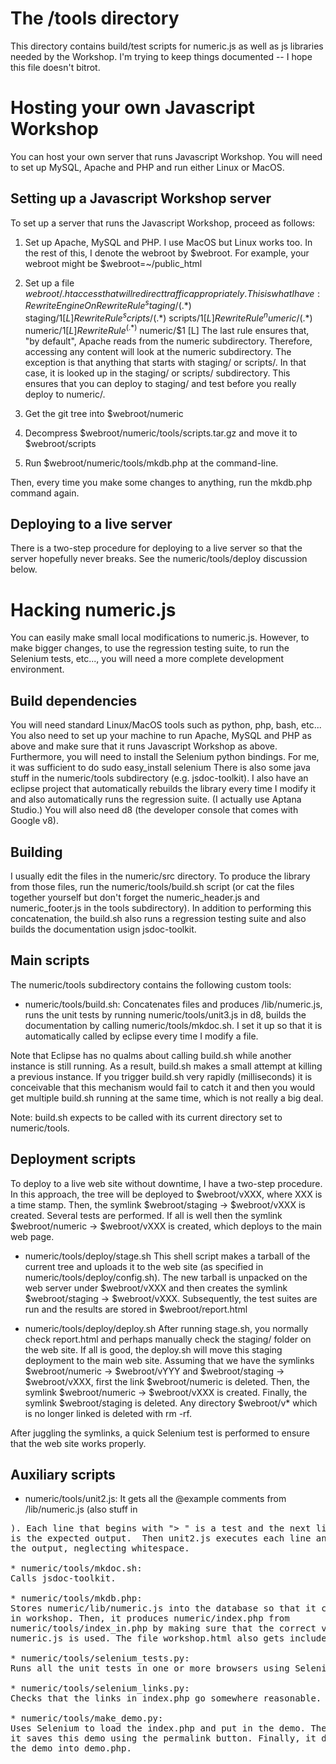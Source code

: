 The /tools directory
====================

This directory contains build/test scripts for numeric.js as well as 
js libraries needed by the Workshop. I'm trying to keep things
documented -- I hope this file doesn't bitrot.

Hosting your own Javascript Workshop
====================================

You can host your own server that runs Javascript Workshop.  You will
need to set up MySQL, Apache and PHP and run either Linux or MacOS.

Setting up a Javascript Workshop server
---------------------------------------

To set up a server that runs the Javascript Workshop, proceed as
follows:

1. Set up Apache, MySQL and PHP. I use MacOS but Linux works too.  In
the rest of this, I denote the webroot by $webroot. For example, your
webroot might be $webroot=~/public_html

2. Set up a file $webroot/.htaccess that will redirect traffic
appropriately. This is what I have:
RewriteEngine On
RewriteRule ^staging/(.*)$     staging/$1 [L]
RewriteRule ^scripts/(.*)$     scripts/$1 [L]
RewriteRule ^numeric/(.*)$     numeric/$1 [L]
RewriteRule ^(.*)$             numeric/$1 [L]
The last rule ensures that, "by default", Apache reads from the
numeric subdirectory. Therefore, accessing any content will look
at the numeric subdirectory. The exception is that anything that
starts with staging/ or scripts/. In that case, it is looked
up in the staging/ or scripts/ subdirectory. This ensures that
you can deploy to staging/ and test before you really deploy
to numeric/.

3. Get the git tree into $webroot/numeric

4. Decompress $webroot/numeric/tools/scripts.tar.gz and move it to
$webroot/scripts

5. Run $webroot/numeric/tools/mkdb.php at the command-line.

Then, every time you make some changes to anything, run the mkdb.php
command again.

Deploying to a live server
--------------------------

There is a two-step procedure for deploying to a live server so that
the server hopefully never breaks. See the numeric/tools/deploy
discussion below.

Hacking numeric.js
==================

You can easily make small local modifications to numeric.js.  However,
to make bigger changes, to use the regression testing suite, to run
the Selenium tests, etc..., you will need a more complete development
environment.

Build dependencies
------------------

You will need standard Linux/MacOS tools such as python, php, bash,
etc... You also need to set up your machine to run Apache, MySQL and
PHP as above and make sure that it runs Javascript Workshop as
above. Furthermore, you will need to install the Selenium python
bindings. For me, it was sufficient to do sudo easy_install selenium
There is also some java stuff in the numeric/tools subdirectory
(e.g. jsdoc-toolkit). I also have an eclipse project that
automatically rebuilds the library every time I modify it and also
automatically runs the regression suite. (I actually use Aptana
Studio.) You will also need d8 (the developer console that comes
with Google v8).

Building
--------

I usually edit the files in the numeric/src directory. To produce the
library from those files, run the numeric/tools/build.sh script (or
cat the files together yourself but don't forget the numeric_header.js
and numeric_footer.js in the tools subdirectory). In addition to
performing this concatenation, the build.sh also runs a regression
testing suite and also builds the documentation usign jsdoc-toolkit.

Main scripts
------------

The numeric/tools subdirectory contains the following custom tools:

* numeric/tools/build.sh: 
Concatenates files and produces /lib/numeric.js, runs the unit tests
by running numeric/tools/unit3.js in d8, builds the documentation
by calling numeric/tools/mkdoc.sh. I set it up so that it is
automatically called by eclipse every time I modify a file.

Note that Eclipse has no qualms about calling build.sh while another
instance is still running. As a result, build.sh makes a small attempt
at killing a previous instance. If you trigger build.sh very rapidly 
(milliseconds) it is conceivable that this mechanism would fail to
catch it and then you would get multiple build.sh running at the same
time, which is not really a big deal.

Note: build.sh expects to be called with its current directory set
to numeric/tools.

Deployment scripts
------------------

To deploy to a live web site without downtime, I have a two-step
procedure. In this approach, the tree will be deployed to
$webroot/vXXX, where XXX is a time stamp. Then, the symlink
$webroot/staging -> $webroot/vXXX is created. Several tests are performed.
If all is well then the symlink $webroot/numeric -> $webroot/vXXX is
created, which deploys to the main web page.

* numeric/tools/deploy/stage.sh
This shell script makes a tarball of the current tree and uploads it
to the web site (as specified in numeric/tools/deploy/config.sh).
The new tarball is unpacked on the web server under $webroot/vXXX and
then creates the symlink $webroot/staging -> $webroot/vXXX. 
Subsequently, the test suites are run and the results are stored in
$webroot/report.html

* numeric/tools/deploy/deploy.sh
After running stage.sh, you normally check report.html and perhaps
manually check the staging/ folder on the web site. If all is good,
the deploy.sh will move this staging deployment to the main web site.
Assuming that we have the symlinks $webroot/numeric -> $webroot/vYYY
and $webroot/staging -> $webroot/vXXX, first the link $webroot/numeric
is deleted. Then, the symlink $webroot/numeric -> $webroot/vXXX is
created. Finally, the symlink $webroot/staging is deleted. Any directory
$webroot/v* which is no longer linked is deleted with rm -rf.

After juggling the symlinks, a quick Selenium test is performed to
ensure that the web site works properly.

Auxiliary scripts
-----------------

* numeric/tools/unit2.js:
It gets all the @example comments from /lib/numeric.js (also stuff in
<pre>). Each line that begins with "> " is a test and the next line(s)
is the expected output.  Then unit2.js executes each line and checks
the output, neglecting whitespace.

* numeric/tools/mkdoc.sh:
Calls jsdoc-toolkit.

* numeric/tools/mkdb.php:
Stores numeric/lib/numeric.js into the database so that it can be used
in workshop. Then, it produces numeric/index.php from
numeric/tools/index_in.php by making sure that the correct version of
numeric.js is used. The file workshop.html also gets included.

* numeric/tools/selenium_tests.py:
Runs all the unit tests in one or more browsers using Selenium.

* numeric/tools/selenium_links.py:
Checks that the links in index.php go somewhere reasonable.

* numeric/tools/make_demo.py:
Uses Selenium to load the index.php and put in the demo. Then,
it saves this demo using the permalink button. Finally, it downloads
the demo into demo.php.

